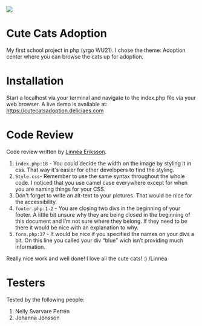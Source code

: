 <img src="https://c.tenor.com/hHaVzeiH-hcAAAAC/imsickofwork-technologysu-x.gif">

# Cute Cats Adoption

My first school project in php (yrgo WU21). I chose the theme: Adoption center where you can browse the cats up for adoption.

# Installation

Start a localhost via your terminal and navigate to the index.php file via your web browser.
A live demo is available at: https://cutecatsadoption.deliciaes.com

# Code Review

Code review written by [Linnéa Eriksson](https://github.com/LinneaEriksson).

1. `index.php:18` - You could decide the width on the image by styling it in css. That way it's easier for other developers to find the styling.
2. `Style.css`- Remember to use the same syntax throughout the whole code. I noticed that you use camel case everywhere except for when you are naming things for your CSS.
3. Don't forget to write an alt-text to your pictures. That would be nice for the accessibility.
4. `footer.php:1-2` - You are closing two divs in the beginning of your footer. A little bit unsure why they are being closed in the beginning of this document and I’m not sure where they belong. If they need to be there it would be nice with an explanation to why.
5. `form.php:37` - It would be nice if you specified the names on your divs a bit. On this line you called your div “blue” wich isn’t providing much information.

Really nice work and well done! I love all the cute cats! :) /Linnéa

# Testers

Tested by the following people:

1. Nelly Svarvare Petrén
2. Johanna Jönsson

